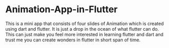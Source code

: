 # Animation-App-in-Flutter
This is a mini app that consists of four slides of Animation which is created using dart and flutter. It is just a drop in the ocean of what flutter can do. This can just make you feel more interested in learning flutter and dart and trust me you can create wonders in flutter in short span of time.
